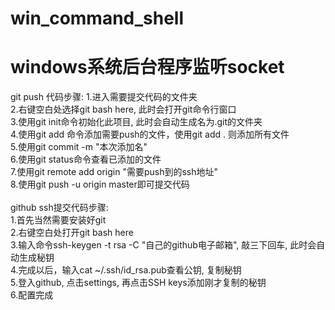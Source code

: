 # win_command_shell
<h1>windows系统后台程序监听socket</h1>

git push 代码步骤:
1.进入需要提交代码的文件夹<br>
2.右键空白处选择git bash here, 此时会打开git命令行窗口<br>
3.使用git init命令初始化此项目, 此时会自动生成名为.git的文件夹<br>
4.使用git add <file name> 命令添加需要push的文件，使用git add . 则添加所有文件<br>
5.使用git commit -m "本次添加名"<br>
6.使用git status命令查看已添加的文件<br>
7.使用git remote add origin "需要push到的ssh地址"<br>
8.使用git push -u origin master即可提交代码<br>
<br>
github ssh提交代码步骤:<br>
1.首先当然需要安装好git<br>
2.右键空白处打开git bash here<br>
3.输入命令ssh-keygen -t rsa -C "自己的github电子邮箱", 敲三下回车, 此时会自动生成秘钥<br>
4.完成以后，输入cat ~/.ssh/id_rsa.pub查看公钥, 复制秘钥<br>
5.登入github, 点击settings, 再点击SSH keys添加刚才复制的秘钥<br>
6.配置完成<br>
